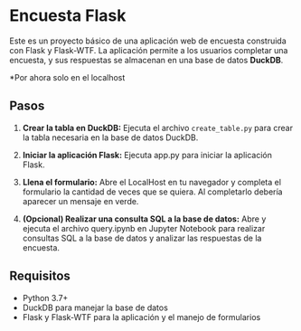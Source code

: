 # Encuesta Flask

Este es un proyecto básico de una aplicación web de encuesta construida con Flask y Flask-WTF. La aplicación permite a los usuarios completar una encuesta, y sus respuestas se almacenan en una base de datos **DuckDB**.

*Por ahora solo en el localhost

## Pasos

1. **Crear la tabla en DuckDB:**
   Ejecuta el archivo `create_table.py` para crear la tabla necesaria en la base de datos DuckDB.

2. **Iniciar la aplicación Flask:**
   Ejecuta app.py para iniciar la aplicación Flask.

3. **Llena el formulario:**
   Abre el LocalHost en tu navegador y completa el formulario la cantidad de veces que se quiera. Al completarlo debería aparecer un mensaje en verde. 

4. **(Opcional) Realizar una consulta SQL a la base de datos:**
   Abre y ejecuta el archivo query.ipynb en Jupyter Notebook para realizar consultas SQL a la base de datos y analizar las respuestas de la encuesta.

## Requisitos
- Python 3.7+
- DuckDB para manejar la base de datos
- Flask y Flask-WTF para la aplicación y el manejo de formularios 
